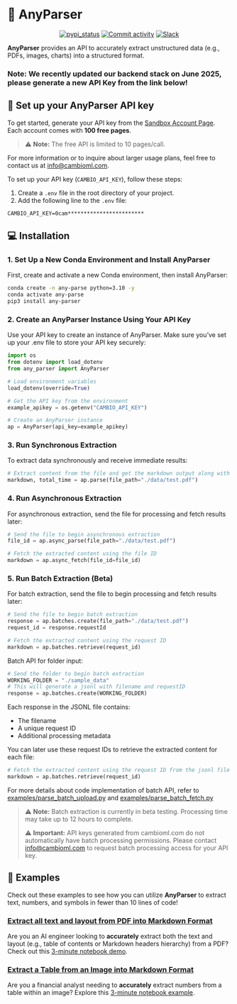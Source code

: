 # 🌊 AnyParser
<p align="center">
  <a href="https://pypi.org/project/any-parser/"><img src="https://img.shields.io/pypi/v/any-parser.svg" alt="pypi_status" /></a>
  <a href="https://github.com/cambioml/any-parser/graphs/commit-activity"><img alt="Commit activity" src="https://img.shields.io/github/commit-activity/m/cambioml/any-parser?style=flat-square"/></a>
  <a href="https://join.slack.com/t/cambiomlworkspace/shared_invite/zt-1zes33rmt-20Rag043uvExUaUdvt5_xQ"><img src="https://badgen.net/badge/Join/Community/cyan?icon=slack" alt="Slack" /></a>
</p>

**AnyParser** provides an API to accurately extract unstructured data (e.g., PDFs, images, charts) into a structured format.

###  Note: We recently updated our backend stack on June 2025, please generate a new API Key from the link below!

## :seedling: Set up your AnyParser API key

To get started, generate your API key from the [Sandbox Account Page](https://www.cambioml.com/account). Each account comes with **100 free pages**.

> ⚠️ **Note:** The free API is limited to 10 pages/call.

For more information or to inquire about larger usage plans, feel free to contact us at info@cambioml.com.

To set up your API key (`CAMBIO_API_KEY`), follow these steps:
1. Create a `.env` file in the root directory of your project.
2. Add the following line to the `.env` file:
```
CAMBIO_API_KEY=0cam************************
```


## :computer: Installation
### 1. Set Up a New Conda Environment and Install AnyParser
First, create and activate a new Conda environment, then install AnyParser:
```bash
conda create -n any-parse python=3.10 -y
conda activate any-parse
pip3 install any-parser
```
### 2. Create an AnyParser Instance Using Your API Key
Use your API key to create an instance of AnyParser. Make sure you’ve set up your .env file to store your API key securely:
```python
import os
from dotenv import load_dotenv
from any_parser import AnyParser

# Load environment variables
load_dotenv(override=True)

# Get the API key from the environment
example_apikey = os.getenv("CAMBIO_API_KEY")

# Create an AnyParser instance
ap = AnyParser(api_key=example_apikey)
```

### 3. Run Synchronous Extraction
To extract data synchronously and receive immediate results:
```python
# Extract content from the file and get the markdown output along with processing time
markdown, total_time = ap.parse(file_path="./data/test.pdf")
```

### 4. Run Asynchronous Extraction
For asynchronous extraction, send the file for processing and fetch results later:
```python
# Send the file to begin asynchronous extraction
file_id = ap.async_parse(file_path="./data/test.pdf")

# Fetch the extracted content using the file ID
markdown = ap.async_fetch(file_id=file_id)
```

### 5. Run Batch Extraction (Beta)
For batch extraction, send the file to begin processing and fetch results later:
```python
# Send the file to begin batch extraction
response = ap.batches.create(file_path="./data/test.pdf")
request_id = response.requestId

# Fetch the extracted content using the request ID
markdown = ap.batches.retrieve(request_id)
```

Batch API for folder input:
```python
# Send the folder to begin batch extraction
WORKING_FOLDER = "./sample_data"
# This will generate a jsonl with filename and requestID
response = ap.batches.create(WORKING_FOLDER)
```

Each response in the JSONL file contains:
- The filename
- A unique request ID
- Additional processing metadata

You can later use these request IDs to retrieve the extracted content for each file:

```python
# Fetch the extracted content using the request ID from the jsonl file
markdown = ap.batches.retrieve(request_id)
```
For more details about code implementation of batch API, refer to
[examples/parse_batch_upload.py](examples/parse_batch_upload.py)  and  [examples/parse_batch_fetch.py](examples/parse_batch_fetch.py) 

> ⚠️ **Note:** Batch extraction is currently in beta testing. Processing time may take up to 12 hours to complete.
> 
> ⚠️ **Important:** API keys generated from cambioml.com do not automatically have batch processing permissions. Please contact info@cambioml.com to request batch processing access for your API key.

## :scroll:  Examples
Check out these examples to see how you can utilize **AnyParser** to extract text, numbers, and symbols in fewer than 10 lines of code!

### [Extract all text and layout from PDF into Markdown Format](https://github.com/CambioML/any-parser/blob/rt-migration/examples/pdf_to_markdown.ipynb)
Are you an AI engineer looking to **accurately** extract both the text and layout (e.g., table of contents or Markdown headers hierarchy) from a PDF? Check out this [3-minute notebook demo](https://github.com/CambioML/any-parser/blob/rt-migration/examples/pdf_to_markdown.ipynb).

### [Extract a Table from an Image into Markdown Format](https://github.com/CambioML/any-parser/blob/rt-migration/examples/image_to_markdown.ipynb)
Are you a financial analyst needing to **accurately** extract numbers from a table within an image? Explore this [3-minute notebook example](https://github.com/CambioML/any-parser/blob/rt-migration/examples/image_to_markdown.ipynb).
